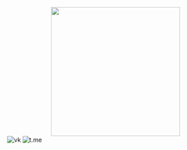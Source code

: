 <div id="header" align="center">
  <img src="https://media.giphy.com/media/L3NCw3UC3Gw36P5s4C/giphy.gif" width="300"/>
</div>
<div id="badges">
  <img src="https://img.shields.io/twitter/url?color=blue&label=%D0%B2%D0%BA%D0%BE%D0%BD%D1%82%D0%B0%D0%BA%D1%82%D0%B5&logo=vk&logoColor=white&style=plastic&url=https%3A%2F%2Fvk.com" alt="vk"/>
  <img src="https://img.shields.io/twitter/url?color=blue&label=t.me&logo=telegram&logoColor=white&style=plastic&url=https%3A%2F%2Ftelegram.org%2F" alt="t.me"/>
